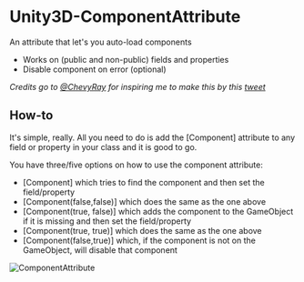 # Unity3D-ComponentAttribute
An attribute that let's you auto-load components

* Works on (public and non-public) fields and properties
* Disable component on error (optional)

*Credits go to [@ChevyRay](https://twitter.com/ChevyRay) for inspiring me to make this by this [tweet](https://twitter.com/ChevyRay/status/665673463856664576)*

How-to
---------------------------
It's simple, really. All you need to do is add the [Component] attribute to any field or property in your class and it is good to go.

You have three/five options on how to use the component attribute:
* [Component] which tries to find the component and then set the field/property
* [Component(false,false)] which does the same as the one above
* [Component(true, false)] which adds the component to the GameObject if it is missing and then set the field/property
* [Component(true, true)] which does the same as the one above
* [Component(false,true)] which, if the component is not on the GameObject, will disable that component 

![ComponentAttribute](http://puu.sh/lVE7W/88eeca4d60.png)
